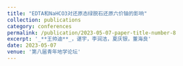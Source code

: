 ```yaml
---
title: "EDTA和NaHCO3对还原态绿脱石还原六价铀的影响"
collection: publications
category: conferences
permalink: /publication/2023-05-07-paper-title-number-8
excerpt: '_**王帅迪**_，谌宇，李润洁，夏庆银，董海良'
date: 2023-05-07
venue: '第八届青年地学论坛'
---
```

